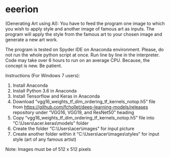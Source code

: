 # eeerion

(Generating Art using AI):
You have to feed the program one image to which you wish to apply style and another image of famous art as inputs. The program will apply the style from the famous art to your chosen image and generate a new art work.

The program is tested on Spyder IDE on Anaconda environment. Please, do not run the whole python script at once. Run line by line in the interpreter. Code may take over 6 hours to run on an average CPU. Because, the concept is new. Be patient.

Instructions (For Windows 7 users):
1. Install Anaconda
2. Install Python 3.6 in Anaconda
3. Install Tensorflow and Keras in Anaconda
4. Download “vgg16_weights_tf_dim_ordering_tf_kernels_notop.h5” file from https://github.com/fchollet/deep-learning-models/releases repository under “VGG16, VGG19, and ResNet50” heading
5. Copy “vgg16_weights_tf_dim_ordering_tf_kernels_notop.h5” file into “C:\Users\acer\.keras\models” folder
6. Create the folder “C:\Users\acer\images” for input picture
7. Create another folder within it “C:\Users\acer\images\styles” for input style (art of any famous artist)

Note: Images must be of 512 x 512 pixels
